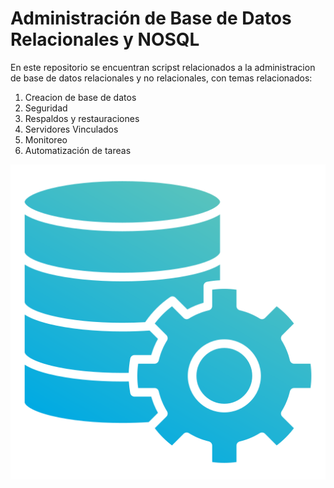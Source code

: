 # Administración de Base de Datos Relacionales y NOSQL

En este repositorio se encuentran scripst relacionados a la administracion de base de datos relacionales y no relacionales, con temas relacionados:

1. Creacion de base de datos
2. Seguridad
3. Respaldos y restauraciones
4. Servidores Vinculados
5. Monitoreo
6. Automatización de tareas

![Administración de base de datos](./Images/admonbase.png)


